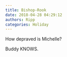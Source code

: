 ```yaml
---
title: Bishop-Rook
date: 2018-04-28 04:29:12
authors: Ripp
categories: Holiday
---
```


 How depraved is Michelle?

Buddy KNOWS.
